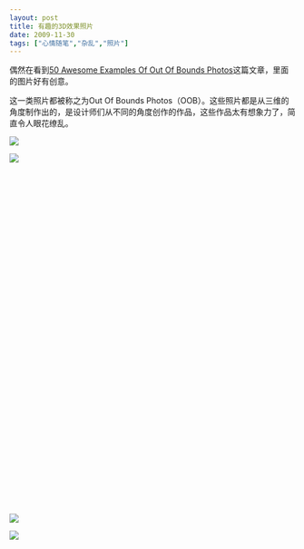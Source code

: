 ```yaml
---
layout: post
title: 有趣的3D效果照片
date: 2009-11-30
tags: ["心情随笔","杂乱","照片"]
---
```


偶然在看到[50 Awesome Examples Of Out Of Bounds Photos](http://www.smashingapps.com/2009/11/14/50-awesome-examples-of-out-of-bounds-photos.html)这篇文章，里面的图片好有创意。

这一类照片都被称之为Out Of Bounds Photos（OOB）。这些照片都是从三维的角度制作出的，是设计师们从不同的角度创作的作品，这些作品太有想象力了，简直令人眼花缭乱。

<!--more-->

![](Amatola-Waterfal.jpg)

![](barco.jpg)

![]()

![]()

![]()

![]()

![]()

![]()

![]()

![]()

![]()

![]()

![]()

![]()

![]()

![]()

![]()

![]()

![]()

![]()

![]()

![]()

![]()

![]()

![]()

![]()

![]()

![]()

![]()

![]()

![]()

![]()

![]()

![]()

![]()

![]()

![]()

![]()

![]()

![]()

![]()

![]()

![]()
![]()

![]()

![](Reaching.jpg)

![](Interactive.jpg)